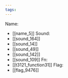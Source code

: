 ```yaml
---
tags:
---
```

Name:
- [[name_5]]
Sound:
- [[sound_164]]
- [[sound_14]]
- [[sound_49]]
- [[sound_142]]
- [[sound_109]]
Fn:
- [[t3121_function31]]
Flag:
- [[flag_9476]]
